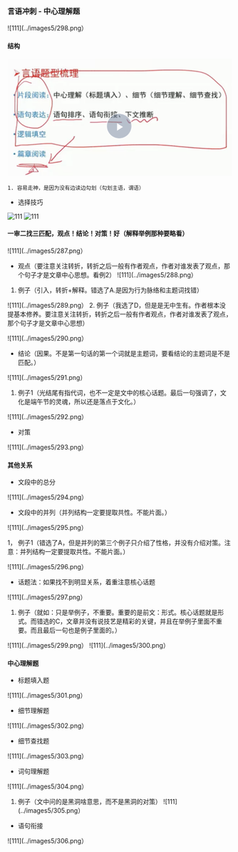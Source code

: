 ### 言语冲刺 - 中心理解题

![111](../images5/298.png）
#### 结构

![111](../images5/283.png)

```
1. 容易走神，是因为没有边读边勾划（勾划主语，谓语）

```

- 选择技巧

![111](../images5/284.jpeg)
![111](../images5/286.jpeg)

#### 一审二找三匹配，观点！结论！对策！好（解释举例那种要略看）

![111](../images5/287.png）

- 观点（要注意关注转折，转折之后一般有作者观点，作者对谁发表了观点，那个句子才是文章中心思想。看例2）
![111](../images5/288.png）

1. 例子（引入，转折+解释。错选了A.是因为行为脉络和主题词找错）

![111](../images5/289.png）
2. 例子（我选了D，但是是无中生有。作者根本没提基本修养。要注意关注转折，转折之后一般有作者观点，作者对谁发表了观点，那个句子才是文章中心思想）

![111](../images5/290.png）

- 结论（因果。不是第一句话的第一个词就是主题词，要看结论的主题词是不是匹配。）

![111](../images5/291.png）

1. 例子1（光结尾有指代词，也不一定是文中的核心话题。最后一句强调了，文化是端午节的灵魂，所以还是落点于文化。）

![111](../images5/292.png）

- 对策

![111](../images5/293.png）

#### 其他关系 

- 文段中的总分

![111](../images5/294.png）
- 文段中的并列（并列结构一定要提取共性。不能片面。）

![111](../images5/295.png）

1， 例子1（错选了A，但是并列的第三个例子只介绍了性格，并没有介绍对策。注意：并列结构一定要提取共性。不能片面。）

![111](../images5/296.png）

- 话题法：如果找不到明显关系，着重注意核心话题

![111](../images5/297.png）

1. 例子（就如：只是举例子，不重要。重要的是前文：形式。核心话题就是形式。而错选的C，文章并没有说技艺是精彩的关键，并且在举例子里面不重要。而且最后一句也是例子里面的。）

![111](../images5/299.png）
![111](../images5/300.png）

#### 中心理解题

- 标题填入题

![111](../images5/301.png）
- 细节理解题

![111](../images5/302.png）

- 细节查找题

![111](../images5/303.png）

- 词句理解题

![111](../images5/304.png）

1. 例子（文中问的是黑洞啥意思，而不是黑洞的对策）
![111](../images5/305.png）

- 语句衔接

![111](../images5/306.png）